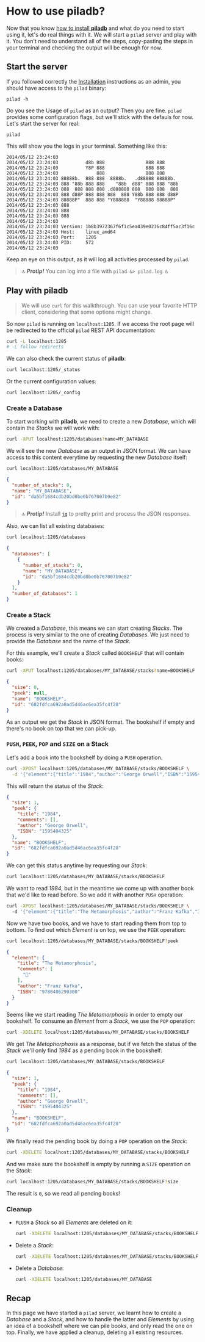 # How to use piladb?

Now that you know [how to install **piladb**](installation.md) and what do you need to start using it, let's do real things with it. We will start a `pilad` server and play with it. You don't need to understand all of the steps, copy-pasting the steps in your terminal and checking the output will be enough for now.

## Start the server

If you followed correctly the [Installation](installation.md) instructions as an admin, you should have access to the `pilad` binary:

```
pilad -h
```

Do you see the Usage of `pilad` as an output? Then you are fine. `pilad` provides some configuration flags, but we'll stick with the defauls for now. Let's start the server for real:

```
pilad
```

This will show you the logs in your terminal. Something like this:

```
2014/05/12 23:24:03 
2014/05/12 23:24:03          d8b 888               888 888      
2014/05/12 23:24:03          Y8P 888               888 888      
2014/05/12 23:24:03              888               888 888      
2014/05/12 23:24:03 88888b.  888 888  8888b.   .d88888 88888b.  
2014/05/12 23:24:03 888 "88b 888 888    "88b  d88" 888 888 "88b 
2014/05/12 23:24:03 888  888 888 888 .d888888 888  888 888  888 
2014/05/12 23:24:03 888 d88P 888 888 888  888 Y88b 888 888 d88P 
2014/05/12 23:24:03 88888P"  888 888 "Y888888  "Y88888 88888P"  
2014/05/12 23:24:03 888
2014/05/12 23:24:03 888
2014/05/12 23:24:03 888
2014/05/12 23:24:03 
2014/05/12 23:24:03 Version: 1b8b3972367f6f1c5ea439e0236c84ff5ac3f16c
2014/05/12 23:24:03 Host:    linux_amd64
2014/05/12 23:24:03 Port:    1205
2014/05/12 23:24:03 PID:     572
2014/05/12 23:24:03 
```

Keep an eye on this output, as it will log all activities processed by `pilad`.

> 🔝 **_Protip!_** You can log into a file with `pilad &> pilad.log &`

## Play with piladb

> We will use `curl` for this walkthrough. You can use your favorite HTTP client, considering that some options might change.

So now `pilad` is running on `localhost:1205`. If we access the root page will be redirected to the official `pilad` REST API documentation:

```bash
curl -L localhost:1205
# -L follow redirects
```

We can also check the current status of **piladb**:

```bash
curl localhost:1205/_status
```

Or the current configuration values:

```bash
curl localhost:1205/_config
```

### Create a Database

To start working with **piladb**, we need to create a new _Database_, which  will contain the _Stacks_ we will work with:

```bash
curl -XPUT localhost:1205/databases?name=MY_DATABASE
```

We will see the new _Database_ as an output in JSON format. We can have access to this content everytime by requesting the new _Database_ itself:

```bash
curl localhost:1205/databases/MY_DATABASE
```

```json
{
  "number_of_stacks": 0,
  "name": "MY_DATABASE",
  "id": "da5bf1684cdb20bd0be0b767007b9e82"
}
```

> 🔝 **_Protip!_** Install [`jq`](https://stedolan.github.io/jq/) to pretty print and process the JSON responses.

Also, we can list all existing databases:

```bash
curl localhost:1205/databases
```

```json
{
  "databases": [
    {
      "number_of_stacks": 0,
      "name": "MY_DATABASE",
      "id": "da5bf1684cdb20bd0be0b767007b9e82"
    }
  ],
  "number_of_databases": 1
}
```

### Create a Stack

We created a _Database_, this means we can start creating _Stacks_. The process is very similar to the one of creating _Databases_. We just need to provide the _Database_ and the name of the _Stack_.

For this example, we'll create a _Stack_ called `BOOKSHELF` that will contain books:

```bash
curl -XPUT localhost:1205/databases/MY_DATABASE/stacks?name=BOOKSHELF
```

```json
{
  "size": 0,
  "peek": null,
  "name": "BOOKSHELF",
  "id": "682fdfca692a0ad5d46ac6ea35fc4f28"
}
```

As an output we get the _Stack_ in JSON format. The bookshelf if empty and there's no book on top that we can pick-up.

### `PUSH`, `PEEK`, `POP` and `SIZE` on a Stack

Let's add a book into the bookshelf by doing a `PUSH` operation.

```bash
curl -XPOST localhost:1205/databases/MY_DATABASE/stacks/BOOKSHELF \
  -d '{"element":{"title":"1984","author":"George Orwell","ISBN":"1595404325","comments":[]}}'
```

This will return the status of the _Stack_:

```json
{
  "size": 1,
  "peek": {
    "title": "1984",
    "comments": [],
    "author": "George Orwell",
    "ISBN": "1595404325"
  },
  "name": "BOOKSHELF",
  "id": "682fdfca692a0ad5d46ac6ea35fc4f28"
}
``` 

We can get this status anytime by requesting our _Stack_:

```bash
curl localhost:1205/databases/MY_DATABASE/stacks/BOOKSHELF
```

We want to read _1984_, but in the meantime we come up with another book that we'd like to read before. So we add it with another `PUSH` operation:

```bash
curl -XPOST localhost:1205/databases/MY_DATABASE/stacks/BOOKSHELF \     
  -d '{"element":{"title":"The Metamorphosis","author":"Franz Kafka","ISBN":"9780486290300","comments":["🐞"]}}'
```

Now we have two books, and we have to start reading them from top to bottom. To find out which _Element_ is on top, we use the `PEEK` operation:

```bash
curl localhost:1205/databases/MY_DATABASE/stacks/BOOKSHELF?peek
```

```json
{
  "element": {
    "title": "The Metamorphosis",
    "comments": [
      "🐞"
    ],
    "author": "Franz Kafka",
    "ISBN": "9780486290300"
  }
}
```

Seems like we start reading _The Metamorphosis_ in order to empty our bookshelf. To consume an _Element_ from a _Stack_, we use the `POP` operation:

```bash
curl -XDELETE localhost:1205/databases/MY_DATABASE/stacks/BOOKSHELF
```

We get _The Metaphorphosis_ as a response, but if we fetch the status of the _Stack_ we'll only find _1984_ as a pending book in the bookshelf:

```bash
curl localhost:1205/databases/MY_DATABASE/stacks/BOOKSHELF
```

```json
{
  "size": 1,
  "peek": {
    "title": "1984",
    "comments": [],
    "author": "George Orwell",
    "ISBN": "1595404325"
  },
  "name": "BOOKSHELF",
  "id": "682fdfca692a0ad5d46ac6ea35fc4f28"
}
``` 

We finally read the pending book by doing a `POP` operation on the _Stack_:

```bash
curl -XDELETE localhost:1205/databases/MY_DATABASE/stacks/BOOKSHELF
```

And we make sure the bookshelf is empty by running a `SIZE` operation on the _Stack_:

```bash
curl localhost:1205/databases/MY_DATABASE/stacks/BOOKSHELF?size
```

The result is `0`, so we read all pending books!

### Cleanup

* `FLUSH` a _Stack_ so all _Elements_ are deleted on it:

  ```bash
  curl -XDELETE localhost:1205/databases/MY_DATABASE/stacks/BOOKSHELF?flush
  ```
* Delete a _Stack_:

  ```bash
  curl -XDELETE localhost:1205/databases/MY_DATABASE/stacks/BOOKSHELF?full
  ```
* Delete a _Database_:

  ```bash
  curl -XDELETE localhost:1205/databases/MY_DATABASE
  ```

## Recap

In this page we have started a `pilad` server, we learnt how to create a _Database_ and a _Stack_, and how to handle the latter and _Elements_ by using an idea of a bookshelf where we can pile books, and only read the one on top. Finally, we have applied a cleanup, deleting all existing resources.